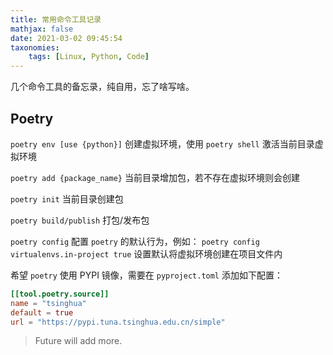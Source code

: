 ```yaml
---
title: 常用命令工具记录
mathjax: false
date: 2021-03-02 09:45:54
taxonomies:
    tags: [Linux, Python, Code]
---
```


几个命令工具的备忘录，纯自用，忘了啥写啥。

<!-- more -->

## Poetry

`poetry env [use {python}]` 创建虚拟环境，使用 `poetry shell` 激活当前目录虚拟环境

`poetry add {package_name}` 当前目录增加包，若不存在虚拟环境则会创建

`poetry init` 当前目录创建包

`poetry build/publish` 打包/发布包

`poetry config` 配置 `poetry` 的默认行为，例如： `poetry config virtualenvs.in-project true` 设置默认将虚拟环境创建在项目文件内

希望 `poetry` 使用 PYPI 镜像，需要在 `pyproject.toml` 添加如下配置：

```toml
[[tool.poetry.source]]
name = "tsinghua"
default = true
url = "https://pypi.tuna.tsinghua.edu.cn/simple"
```

> Future will add more.